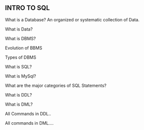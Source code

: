 INTRO TO SQL
----------------
What is a Database?
An organized or systematic collection of Data.

What is Data?

What is DBMS?

Evolution of BBMS


Types of DBMS



What is SQL?



What is MySql?




What are the major categories of SQL Statements?





What is DDL?



What is DML?






All Commands in DDL..





All commands in DML....




